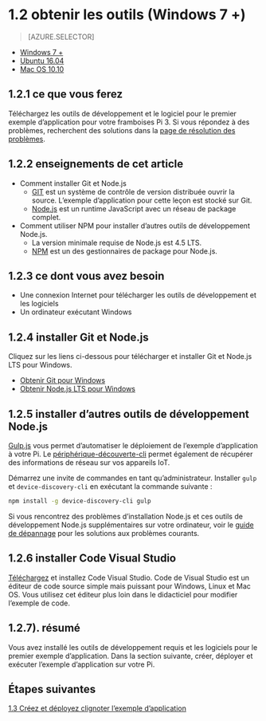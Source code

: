 <properties
 pageTitle="Obtenez les outils (Windows 7 +) | Microsoft Azure"
 description="Téléchargez et installez les outils nécessaires et les logiciels pour le premier exemple d’application pour votre Pi sur Windows 7 et versions ultérieures."
 services="iot-hub"
 documentationCenter=""
 authors="shizn"
 manager="timlt"
 tags=""
 keywords=""/>

<tags
 ms.service="iot-hub"
 ms.devlang="multiple"
 ms.topic="article"
 ms.tgt_pltfrm="na"
 ms.workload="na"
 ms.date="10/21/2016"
 ms.author="xshi"/>

# <a name="12-get-the-tools-windows-7-"></a>1.2 obtenir les outils (Windows 7 +) 

> [AZURE.SELECTOR]
- [Windows 7 +](iot-hub-raspberry-pi-kit-node-lesson1-get-the-tools-win32.md)
- [Ubuntu 16.04](iot-hub-raspberry-pi-kit-node-lesson1-get-the-tools-ubuntu.md)
- [Mac OS 10.10](iot-hub-raspberry-pi-kit-node-lesson1-get-the-tools-mac.md)

## <a name="121-what-you-will-do"></a>1.2.1 ce que vous ferez

Téléchargez les outils de développement et le logiciel pour le premier exemple d’application pour votre framboises Pi 3. Si vous répondez à des problèmes, recherchent des solutions dans la [page de résolution des problèmes](iot-hub-raspberry-pi-kit-node-troubleshooting.md).

## <a name="122-what-you-will-learn"></a>1.2.2 enseignements de cet article
- Comment installer Git et Node.js
  - [GIT](https://git-scm.com) est un système de contrôle de version distribuée ouvrir la source. L’exemple d’application pour cette leçon est stocké sur Git.
  - [Node.js](https://nodejs.org/en/) est un runtime JavaScript avec un réseau de package complet.
- Comment utiliser NPM pour installer d’autres outils de développement Node.js.
  - La version minimale requise de Node.js est 4.5 LTS.
  - [NPM](https://www.npmjs.com) est un des gestionnaires de package pour Node.js.

## <a name="123-what-you-need"></a>1.2.3 ce dont vous avez besoin

- Une connexion Internet pour télécharger les outils de développement et les logiciels
- Un ordinateur exécutant Windows

## <a name="124-install-git-and-nodejs"></a>1.2.4 installer Git et Node.js

Cliquez sur les liens ci-dessous pour télécharger et installer Git et Node.js LTS pour Windows.

- [Obtenir Git pour Windows](https://git-scm.com/download/win/)
- [Obtenir Node.js LTS pour Windows](https://nodejs.org/en/)

## <a name="125-install-additional-nodejs-development-tools"></a>1.2.5 installer d’autres outils de développement Node.js

[Gulp.js](http://gulpjs.com) vous permet d’automatiser le déploiement de l’exemple d’application à votre Pi. Le [périphérique-découverte-cli](https://github.com/Azure/device-discovery-cli) permet également de récupérer des informations de réseau sur vos appareils IoT.

Démarrez une invite de commandes en tant qu’administrateur. Installer `gulp` et `device-discovery-cli` en exécutant la commande suivante :

```bash
npm install -g device-discovery-cli gulp
```
    
Si vous rencontrez des problèmes d’installation Node.js et ces outils de développement Node.js supplémentaires sur votre ordinateur, voir le [guide de dépannage](iot-hub-raspberry-pi-kit-node-troubleshooting.md) pour les solutions aux problèmes courants.

## <a name="126-install-visual-studio-code"></a>1.2.6 installer Code Visual Studio

[Téléchargez](https://code.visualstudio.com/docs/setup/windows) et installez Code Visual Studio. Code de Visual Studio est un éditeur de code source simple mais puissant pour Windows, Linux et Mac OS. Vous utilisez cet éditeur plus loin dans le didacticiel pour modifier l’exemple de code.

## <a name="127-summary"></a>1.2.7). résumé

Vous avez installé les outils de développement requis et les logiciels pour le premier exemple d’application. Dans la section suivante, créer, déployer et exécuter l’exemple d’application sur votre Pi.

## <a name="next-steps"></a>Étapes suivantes

[1.3 Créez et déployez clignoter l’exemple d’application](iot-hub-raspberry-pi-kit-node-lesson1-deploy-blink-app.md)
